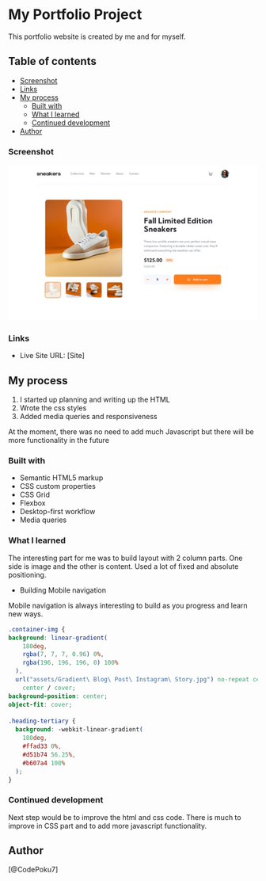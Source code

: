 # My Portfolio Project

This portfolio website is created by me and for myself.

## Table of contents

- [Screenshot](#screenshot)
- [Links](#links)
- [My process](#my-process)
  - [Built with](#built-with)
  - [What I learned](#what-i-learned)
  - [Continued development](#continued-development)
- [Author](#author)

### Screenshot

![](./assets/desktop-design.jpg)

### Links

- Live Site URL: [Site]

## My process

1. I started up planning and writing up the HTML
2. Wrote the css styles
3. Added media queries and responsiveness

At the moment, there was no need to add much Javascript but there will be more functionality in the future

### Built with

- Semantic HTML5 markup
- CSS custom properties
- CSS Grid
- Flexbox
- Desktop-first workflow
- Media queries

### What I learned

The interesting part for me was to build layout with 2 column parts. One side is image and the other is content. Used a lot of fixed and absolute positioning.

- Building Mobile navigation

Mobile navigation is always interesting to build as you progress and learn new ways.

```css
.container-img {
background: linear-gradient(
    180deg,
    rgba(7, 7, 7, 0.96) 0%,
    rgba(196, 196, 196, 0) 100%
  ),
  url("assets/Gradient\ Blog\ Post\ Instagram\ Story.jpg") no-repeat center
    center / cover;
background-position: center;
object-fit: cover;

.heading-tertiary {
  background: -webkit-linear-gradient(
    180deg,
    #ffad33 0%,
    #d51b74 56.25%,
    #b607a4 100%
  );
}
```

### Continued development

Next step would be to improve the html and css code.
There is much to improve in CSS part and to add more javascript functionality.

## Author

[@CodePoku7]
